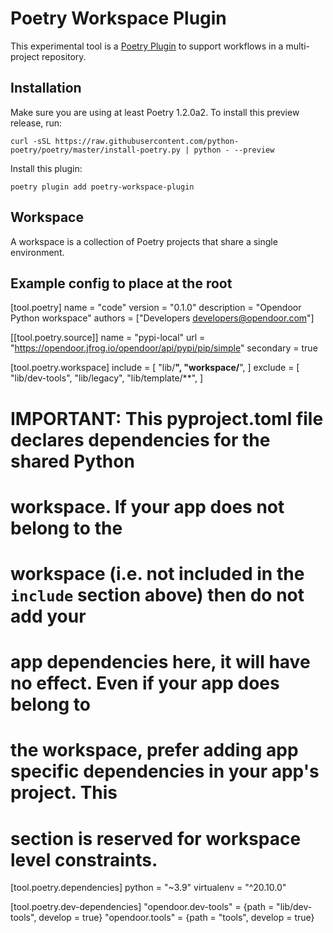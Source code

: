 # Poetry Workspace Plugin

This experimental tool is a [Poetry Plugin](https://python-poetry.org/docs/master/plugins) to support workflows in a multi-project repository.

## Installation

Make sure you are using at least Poetry 1.2.0a2. To install this preview release, run:

```shell
curl -sSL https://raw.githubusercontent.com/python-poetry/poetry/master/install-poetry.py | python - --preview
```

Install this plugin:

```shell
poetry plugin add poetry-workspace-plugin
```

## Workspace

A workspace is a collection of Poetry projects that share a single environment.

## Example config to place at the root
[tool.poetry]
name = "code"
version = "0.1.0"
description = "Opendoor Python workspace"
authors = ["Developers <developers@opendoor.com>"]

[[tool.poetry.source]]
name = "pypi-local"
url = "https://opendoor.jfrog.io/opendoor/api/pypi/pip/simple"
secondary = true

[tool.poetry.workspace]
include = [
  "lib/**",
  "workspace/**",
]
exclude = [
  "lib/dev-tools",
  "lib/legacy",
  "lib/template/**",
]

# IMPORTANT: This pyproject.toml file declares dependencies for the shared Python
# workspace. If your app does not belong to the
# workspace (i.e. not included in the `include` section above) then do not add your
# app dependencies here, it will have no effect. Even if your app does belong to
# the workspace, prefer adding app specific dependencies in your app's project. This
# section is reserved for workspace level constraints.
[tool.poetry.dependencies]
python = "~3.9"
virtualenv = "^20.10.0"

[tool.poetry.dev-dependencies]
"opendoor.dev-tools" = {path = "lib/dev-tools", develop = true}
"opendoor.tools" = {path = "tools", develop = true}
